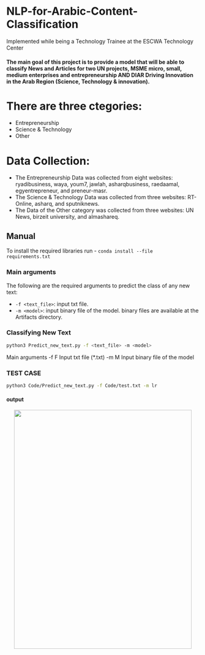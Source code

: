 # NLP-for-Arabic-Content-Classification
Implemented while being a Technology Trainee at the ESCWA Technology Center

#### The main goal of this project is to provide a model that will be able to classify News and Articles for two UN projects, MSME micro, small, medium enterprises and entrepreneurship AND DIAR Driving Innovation in the Arab Region (Science, Technology & innovation). 


# There are three ctegories: 
- Entrepreneurship
- Science & Technology
- Other


# Data Collection:
- The Entrepreneurship Data was collected from eight websites: ryadibusiness, waya, youm7, jawlah, asharqbusiness, raedaamal, egyentrepreneur, and preneur-masr.
- The Science & Technology Data was collected from three websites: RT-Online, asharq, and sputniknews.
- The Data of the Other category was collected from three websites: UN News, birzeit university, and almashareq.


## Manual
To install the required libraries run - `conda install --file requirements.txt`

### Main arguments
The following are the required arguments to predict the class of any new text:

- `-f <text_file>`: input txt file.
- `-m <model>`: input binary file of the model. binary files are available at the Artifacts directory.


### Classifying New Text
```bash
python3 Predict_new_text.py -f <text_file> -m <model>
```
Main arguments
  -f F        Input txt file (*.txt)
  -m M        Input binary file of the model
  
### TEST CASE

```bash
python3 Code/Predict_new_text.py -f Code/test.txt -m lr
```

#### output
<p align="center">
  <img src="https://github.com/asmaa-a-abdelwahab/NLP-for-Arabic-Content-Classification/test-case-output.png"  width="96%" height="40%">
</p>

